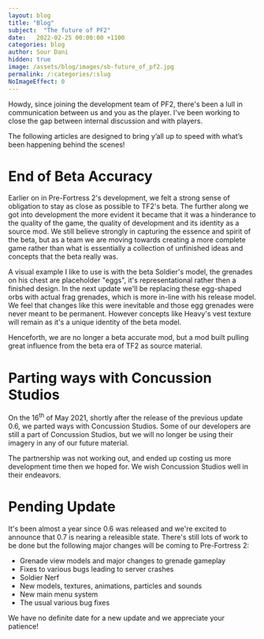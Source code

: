 ```yaml
---
layout: blog
title: "Blog"
subject:  "The future of PF2"
date:   2022-02-25 00:00:00 +1100
categories: blog
author: Sour Dani
hidden: true
image: /assets/blog/images/sb-future_of_pf2.jpg
permalink: /:categories/:slug
NoImageEffect: 0
---
```


Howdy, since joining the development team of PF2, there's been a lull in communication between us and you as the player. I've been working to close the gap between internal discussion and with players. 

The following articles are designed to bring y’all up to speed with what’s been happening behind the scenes!


# End of Beta Accuracy

Earlier on in Pre-Fortress 2's development, we felt a strong sense of obligation to stay as close as possible to TF2's beta. The further along we got into development the more evident it became that it was a hinderance to the quality of the game, the quality of development and its identity as a source mod. We still believe strongly in capturing the essence and spirit of the beta, but as a team we are moving towards creating a more complete game rather than what is essentially a collection of unfinished ideas and concepts that the beta really was.

A visual example I like to use is with the beta Soldier's model, the grenades on his chest are placeholder "eggs", it's representational rather then a finished design. In the next update we'll be replacing these egg-shaped orbs with actual frag grenades, which is more in-line with his release model. We feel that changes like this were inevitable and those egg grenades were never meant to be permanent. However concepts like Heavy's vest texture will remain as it's a unique identity of the beta model.

Henceforth, we are no longer a beta accurate mod, but a mod built pulling great influence from the beta era of TF2 as source material.

# Parting ways with Concussion Studios

On the 16<sup>th</sup> of May 2021, shortly after the release of the previous update 0.6, we parted ways with Concussion Studios. Some of our developers are still a part of Concussion Studios, but we will no longer be using their imagery in any of our future material. 

The partnership was not working out, and ended up costing us more development time then we hoped for. We wish Concussion Studios well in their endeavors.

# Pending Update

It's been almost a year since 0.6 was released and we're excited to announce that 0.7 is nearing a releasible state. There's still lots of work to be done but the following 
major changes will be coming to Pre-Fortress 2:

- Grenade view models and major changes to grenade gameplay
- Fixes to various bugs leading to server crashes
- Soldier Nerf
- New models, textures, animations, particles and sounds
- New main menu system
- The usual various bug fixes

We have no definite date for a new update and we appreciate your patience!